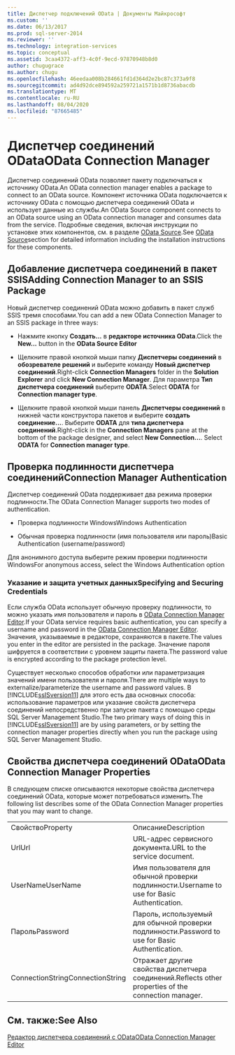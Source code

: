 ```yaml
---
title: Диспетчер подключений OData | Документы Майкрософт
ms.custom: ''
ms.date: 06/13/2017
ms.prod: sql-server-2014
ms.reviewer: ''
ms.technology: integration-services
ms.topic: conceptual
ms.assetid: 3caa4372-aff3-4c0f-9ecd-97870948b8d0
author: chugugrace
ms.author: chugu
ms.openlocfilehash: 46eedaa008b284661fd1d364d2e2bc87c373a9f8
ms.sourcegitcommit: ad4d92dce894592a259721a1571b1d8736abacdb
ms.translationtype: MT
ms.contentlocale: ru-RU
ms.lasthandoff: 08/04/2020
ms.locfileid: "87665485"
---
```

# <a name="odata-connection-manager"></a><span data-ttu-id="4ce56-102">Диспетчер соединений OData</span><span class="sxs-lookup"><span data-stu-id="4ce56-102">OData Connection Manager</span></span>
  <span data-ttu-id="4ce56-103">Диспетчер соединений OData позволяет пакету подключаться к источнику OData.</span><span class="sxs-lookup"><span data-stu-id="4ce56-103">An OData connection manager enables a package to connect to an OData source.</span></span> <span data-ttu-id="4ce56-104">Компонент источника OData подключается к источнику OData с помощью диспетчера соединений OData и использует данные из службы.</span><span class="sxs-lookup"><span data-stu-id="4ce56-104">An OData Source component connects to an OData source using an OData connection manager and consumes data from the service.</span></span> <span data-ttu-id="4ce56-105">Подробные сведения, включая инструкции по установке этих компонентов, см. в разделе [OData Source](../data-flow/odata-source.md).</span><span class="sxs-lookup"><span data-stu-id="4ce56-105">See [OData Source](../data-flow/odata-source.md)section for detailed information including the installation instructions for these components.</span></span>  
  
## <a name="adding-connection-manager-to-an-ssis-package"></a><span data-ttu-id="4ce56-106">Добавление диспетчера соединений в пакет SSIS</span><span class="sxs-lookup"><span data-stu-id="4ce56-106">Adding Connection Manager to an SSIS Package</span></span>  
 <span data-ttu-id="4ce56-107">Новый диспетчер соединений OData можно добавить в пакет служб SSIS тремя способами.</span><span class="sxs-lookup"><span data-stu-id="4ce56-107">You can add a new OData Connection Manager to an SSIS package in three ways:</span></span>  
  
-   <span data-ttu-id="4ce56-108">Нажмите кнопку **Создать…** в **редакторе источника OData**.</span><span class="sxs-lookup"><span data-stu-id="4ce56-108">Click the **New...** button in the **OData Source Editor**</span></span>  
  
-   <span data-ttu-id="4ce56-109">Щелкните правой кнопкой мыши папку **Диспетчеры соединений** в **обозревателе решений** и выберите команду **Новый диспетчер соединений**.</span><span class="sxs-lookup"><span data-stu-id="4ce56-109">Right-click **Connection Managers** folder in the **Solution Explorer** and click **New Connection Manager**.</span></span> <span data-ttu-id="4ce56-110">Для параметра **Тип диспетчера соединений** выберите **ODATA**.</span><span class="sxs-lookup"><span data-stu-id="4ce56-110">Select **ODATA** for **Connection manager type**.</span></span>  
  
-   <span data-ttu-id="4ce56-111">Щелкните правой кнопкой мыши панель **Диспетчеры соединений** в нижней части конструктора пакетов и выберите **создать соединение...**. Выберите **ODATA** для **типа диспетчера соединений**.</span><span class="sxs-lookup"><span data-stu-id="4ce56-111">Right-click in the **Connection Managers** pane at the bottom of the package designer, and select **New Connection...**. Select **ODATA** for **Connection manager type**.</span></span>  
  
## <a name="connection-manager-authentication"></a><span data-ttu-id="4ce56-112">Проверка подлинности диспетчера соединений</span><span class="sxs-lookup"><span data-stu-id="4ce56-112">Connection Manager Authentication</span></span>  
 <span data-ttu-id="4ce56-113">Диспетчер соединений OData поддерживает два режима проверки подлинности.</span><span class="sxs-lookup"><span data-stu-id="4ce56-113">The OData Connection Manager supports two modes of authentication.</span></span>  
  
-   <span data-ttu-id="4ce56-114">Проверка подлинности Windows</span><span class="sxs-lookup"><span data-stu-id="4ce56-114">Windows Authentication</span></span>  
  
-   <span data-ttu-id="4ce56-115">Обычная проверка подлинности (имя пользователя или пароль)</span><span class="sxs-lookup"><span data-stu-id="4ce56-115">Basic Authentication (username/password)</span></span>  
  
 <span data-ttu-id="4ce56-116">Для анонимного доступа выберите режим проверки подлинности Windows</span><span class="sxs-lookup"><span data-stu-id="4ce56-116">For anonymous access, select the Windows Authentication option</span></span>  
  
### <a name="specifying-and-securing-credentials"></a><span data-ttu-id="4ce56-117">Указание и защита учетных данных</span><span class="sxs-lookup"><span data-stu-id="4ce56-117">Specifying and Securing Credentials</span></span>  
 <span data-ttu-id="4ce56-118">Если служба OData использует обычную проверку подлинности, то можно указать имя пользователя и пароль в [OData Connection Manager Editor](../odata-connection-manager-editor.md).</span><span class="sxs-lookup"><span data-stu-id="4ce56-118">If your OData service requires basic authentication, you can specify a username and password in the [OData Connection Manager Editor](../odata-connection-manager-editor.md).</span></span> <span data-ttu-id="4ce56-119">Значения, указываемые в редакторе, сохраняются в пакете.</span><span class="sxs-lookup"><span data-stu-id="4ce56-119">The values you enter in the editor are persisted in the package.</span></span> <span data-ttu-id="4ce56-120">Значение пароля шифруется в соответствии с уровнем защиты пакета.</span><span class="sxs-lookup"><span data-stu-id="4ce56-120">The password value is encrypted according to the package protection level.</span></span>  
  
 <span data-ttu-id="4ce56-121">Существует несколько способов обработки или параметризация значений имени пользователя и пароля.</span><span class="sxs-lookup"><span data-stu-id="4ce56-121">There are multiple ways to externalize/parameterize the username and password values.</span></span> <span data-ttu-id="4ce56-122">В [!INCLUDE[ssISversion11](../../includes/ssisversion11-md.md)] для этого есть два основных способа: использование параметров или указание свойств диспетчера соединений непосредственно при запуске пакета с помощью среды SQL Server Management Studio.</span><span class="sxs-lookup"><span data-stu-id="4ce56-122">The two primary ways of doing this in [!INCLUDE[ssISversion11](../../includes/ssisversion11-md.md)] are by using parameters, or by setting the connection manager properties directly when you run the package using SQL Server Management Studio.</span></span>  
  
## <a name="odata-connection-manager-properties"></a><span data-ttu-id="4ce56-123">Свойства диспетчера соединений OData</span><span class="sxs-lookup"><span data-stu-id="4ce56-123">OData Connection Manager Properties</span></span>  
 <span data-ttu-id="4ce56-124">В следующем списке описываются некоторые свойства диспетчера соединений OData, которые может потребоваться изменить.</span><span class="sxs-lookup"><span data-stu-id="4ce56-124">The following list describes some of the OData Connection Manager properties that you may want to change.</span></span>  
  
|||  
|-|-|  
|<span data-ttu-id="4ce56-125">Свойство</span><span class="sxs-lookup"><span data-stu-id="4ce56-125">Property</span></span>|<span data-ttu-id="4ce56-126">Описание</span><span class="sxs-lookup"><span data-stu-id="4ce56-126">Description</span></span>|  
|<span data-ttu-id="4ce56-127">Url</span><span class="sxs-lookup"><span data-stu-id="4ce56-127">Url</span></span>|<span data-ttu-id="4ce56-128">URL-адрес сервисного документа.</span><span class="sxs-lookup"><span data-stu-id="4ce56-128">URL to the service document.</span></span>|  
|<span data-ttu-id="4ce56-129">UserName</span><span class="sxs-lookup"><span data-stu-id="4ce56-129">UserName</span></span>|<span data-ttu-id="4ce56-130">Имя пользователя для обычной проверки подлинности.</span><span class="sxs-lookup"><span data-stu-id="4ce56-130">Username to use for Basic Authentication.</span></span>|  
|<span data-ttu-id="4ce56-131">Пароль</span><span class="sxs-lookup"><span data-stu-id="4ce56-131">Password</span></span>|<span data-ttu-id="4ce56-132">Пароль, используемый для обычной проверки подлинности.</span><span class="sxs-lookup"><span data-stu-id="4ce56-132">Password to use for Basic Authentication.</span></span>|  
|<span data-ttu-id="4ce56-133">ConnectionString</span><span class="sxs-lookup"><span data-stu-id="4ce56-133">ConnectionString</span></span>|<span data-ttu-id="4ce56-134">Отражает другие свойства диспетчера соединений.</span><span class="sxs-lookup"><span data-stu-id="4ce56-134">Reflects other properties of the connection manager.</span></span>|  
  
## <a name="see-also"></a><span data-ttu-id="4ce56-135">См. также:</span><span class="sxs-lookup"><span data-stu-id="4ce56-135">See Also</span></span>  
 [<span data-ttu-id="4ce56-136">Редактор диспетчера соединений c OData</span><span class="sxs-lookup"><span data-stu-id="4ce56-136">OData Connection Manager Editor</span></span>](../odata-connection-manager-editor.md)  
  
  
